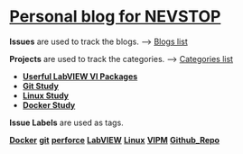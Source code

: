# [Personal blog for NEVSTOP](https://github.com/nevstop/nevstop.github.io/issues?q=is%3Aissue+is%3Aclosed)

**Issues** are used to track the blogs. --> [Blogs list](https://github.com/nevstop/nevstop.github.io/issues?q=is%3Aissue+is%3Aclosed)

**Projects** are used to track the categories. --> [Categories list](https://github.com/nevstop/nevstop.github.io/projects)

 - [**Userful LabVIEW VI Packages**](https://github.com/nevstop/nevstop.github.io/projects/1)
 - [**Git Study**](https://github.com/nevstop/nevstop.github.io/projects/2)
 - [**Linux Study**](https://github.com/nevstop/nevstop.github.io/projects/3)
 - [**Docker Study**](https://github.com/nevstop/nevstop.github.io/projects/4)
 
**Issue Labels** are used as tags.   

[**Docker**](https://github.com/nevstop/nevstop.github.io/labels/Docker)
[**git**](https://github.com/nevstop/nevstop.github.io/labels/git)
[**perforce**](https://github.com/nevstop/nevstop.github.io/labels/perforce)
[**LabVIEW**](https://github.com/nevstop/nevstop.github.io/labels/LabVIEW)
[**Linux**](https://github.com/nevstop/nevstop.github.io/labels/Linux)
[**VIPM**](https://github.com/nevstop/nevstop.github.io/labels/VIPM)
[**Github_Repo**](https://github.com/nevstop/nevstop.github.io/labels/Github_Repo)
